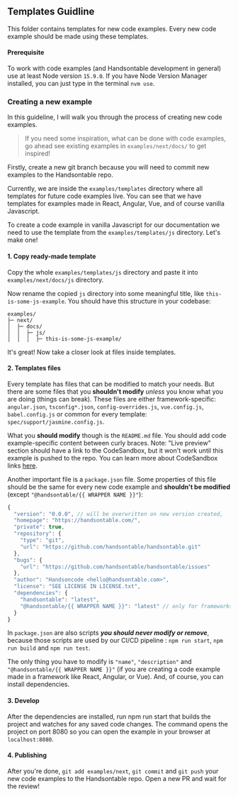 ## Templates Guidline

This folder contains templates for new code examples. Every new code example should be made using these templates. 

#### Prerequisite
To work with code examples (and Handsontable development in general) use at least Node version `15.9.0`. If you have Node Version Manager installed, you can just type in the terminal `nvm use`.

### Creating a new example

In this guideline, I will walk you through the process of creating new code examples. 

> If you need some inspiration, what can be done with code examples, go ahead see existing examples in `examples/next/docs/` to get inspired!

Firstly, create a new git branch because you will need to commit new examples to the Handsontable repo.

Currently, we are inside the `examples/templates` directory where all templates for future code examples live. You can see that we have templates for examples made in React, Angular, Vue, and of course vanilla Javascript.

To create a code example in vanilla Javascript for our documentation we need to use the template from the `examples/templates/js` directory. Let's make one!

#### 1. Copy ready-made template

Copy the whole `examples/templates/js` directory and paste it into `examples/next/docs/js` directory.

Now rename the copied `js` directory into some meaningful title, like `this-is-some-js-example`. You should have this structure in your codebase:

```
examples/
├─ next/
│  ├─ docs/
│  │  ├─ js/
│  │  │  ├─ this-is-some-js-example/
```

It's great! Now take a closer look at files inside templates.

#### 2. Templates files

Every template has files that can be modified to match your needs. But there are some files that you **shouldn't modify** *unless* you know what you are doing (things can break). These files are either framework-specific: `angular.json`, `tsconfig*.json`, `config-overrides.js`, `vue.config.js`, `babel.config.js` or common for every template: `spec/support/jasmine.config.js`.

What you **should modify** though is the `README.md` file. You should add code example-specific content between curly braces. Note: "Live preview" section should have a link to the CodeSandbox, but it won't work until this example is pushed to the repo. You can learn more about CodeSandbox links [here](../#live-on-production).

Another important file is a `package.json` file. Some properties of this file should be the same for every new code example and **shouldn't be modified** (except `"@handsontable/{{ WRAPPER NAME }}"`):

```javascript
{
  "version": "0.0.0", // will be overwritten on new version created,
  "homepage": "https://handsontable.com/",
  "private": true,
  "repository": {
    "type": "git",
    "url": "https://github.com/handsontable/handsontable.git"
  },
  "bugs": {
    "url": "https://github.com/handsontable/handsontable/issues"
  },
  "author": "Handsoncode <hello@handsontable.com>",
  "license": "SEE LICENSE IN LICENSE.txt",
  "dependencies": {
    "handsontable": "latest",
    "@handsontable/{{ WRAPPER NAME }}": "latest" // only for frameworks, e.g. "@handsontable/react": "latest"
  }
}
```

In `package.json` are also scripts ***you should never modify or remove***, because those scripts are used by our CI/CD pipeline : `npm run start`, `npm run build` and `npm run test`.

The only thing you have to modify is `"name"`, `"description"` and `"@handsontable/{{ WRAPPER NAME }}"` (if you are creating a code example made in a framework like React, Angular, or Vue). And, of course, you can install dependencies.

#### 3. Develop

After the dependencies are installed, run npm run start that builds the project and watches for any saved code changes. The command opens the project on port 8080 so you can open the example in your browser at `localhost:8080`.

#### 4. Publishing

After you're done, `git add examples/next`, `git commit` and `git push` your new code examples to the Handsontable repo. Open a new PR and wait for the review!
